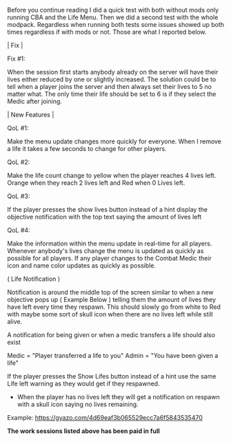 Before you continue reading I did a quick test with both without mods only running CBA and the Life Menu. Then we did a second test with the whole modpack.
Regardless when running both tests some issues showed up both times regardless if with mods or not. Those are what I reported below.

| Fix |

Fix #1:

When the session first starts anybody already on the server will have their lives either reduced by one or slightly increased. 
The solution could be to tell when a player joins the server and then always set their lives to 5 no matter what. 
The only time their life should be set to 6 is if they select the Medic after joining.

| New Features |

QoL #1: 

Make the menu update changes more quickly for everyone. 
When I remove a life it takes a few seconds to change for other players.

QoL #2: 

Make the life count change to yellow when the player reaches 4 lives left. 
Orange when they reach 2 lives left and Red when 0 Lives left.

QoL #3: 

If the player presses the show lives button instead of a hint display the objective notification with the top text saying the amount of lives left

QoL #4:

Make the information within the menu update in real-time for all players. 
Whenever anybody's lives change the menu is updated as quickly as possible for all players.
If any player changes to the Combat Medic their icon and name color updates as quickly as possible.

( Life Notification )

Notification is around the middle top of the screen similar to when a new objective pops up ( Example Below ) telling them the amount of lives they have left every time they respawn.
This should slowly go from white to Red with maybe some sort of skull icon when there are no lives left while still alive.

A notification for being given or when a medic transfers a life should also exist

Medic = "Player transferred a life to you"
Admin = "You have been given a life"

If the player presses the Show Lifes button instead of a hint use the same Life left warning as they would get if they respawned.

- When the player has no lives left they will get a notification on respawn with a skull icon saying no lives remaining.

Example: https://gyazo.com/4d69eaf3b065529ecc7a6f5843535470

**The work sessions listed above has been paid in full**